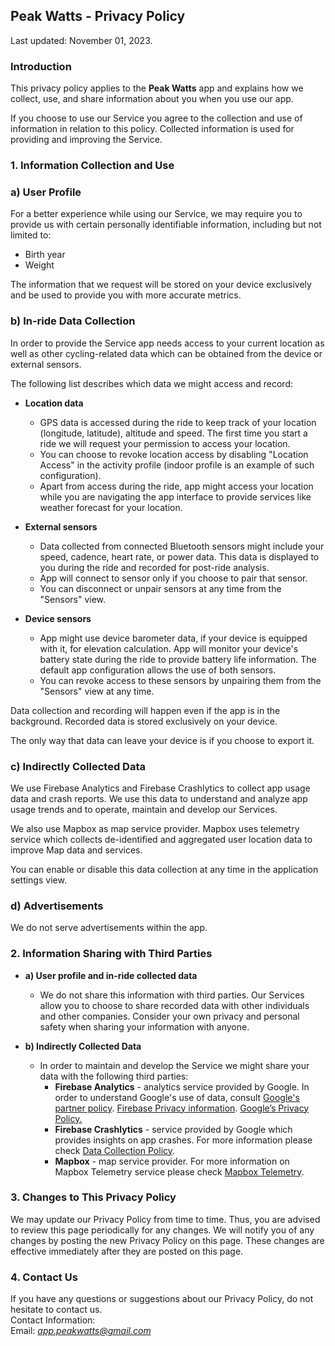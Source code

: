 Peak Watts - Privacy Policy  
----------------

Last updated: November 01, 2023.

### Introduction  
This privacy policy applies to the **Peak Watts** app and explains how we collect, use, and share information about you when you use our app.

If you choose to use our Service you agree to the collection and use of information in relation to this policy. Collected information is used for providing and improving the Service.

### 1. Information Collection and Use  

### a) User Profile
For a better experience while using our Service, we may require you to provide us with certain personally identifiable information, including but not limited to:
* Birth year
* Weight

The information that we request will be stored on your device exclusively and be used to provide you with more accurate metrics.  

### b) In-ride Data Collection
In order to provide the Service app needs access to your current location as well as other cycling-related data which can be obtained from the device or external sensors.

The following list describes which data we might access and record:

* **Location data**
  - GPS data is accessed during the ride to keep track of your location (longitude, latitude), altitude and speed. The first time you start a ride we will request your permission to access your location.
  - You can choose to revoke location access by disabling "Location Access" in the activity profile (indoor profile is an example of such configuration).
  - Apart from access during the ride, app might access your location while you are navigating the app interface to provide services like weather forecast for your location. 

* **External sensors**
  - Data collected from connected Bluetooth sensors might include your speed, cadence, heart rate, or power data. This data is displayed to you during the ride and recorded for post-ride analysis.
  - App will connect to sensor only if you choose to pair that sensor. 
  - You can disconnect or unpair sensors at any time from the "Sensors" view.

* **Device sensors**
  - App might use device barometer data, if your device is equipped with it, for elevation calculation. App will monitor your device's battery state during the ride to provide battery life information. The default app configuration allows the use of both sensors. 
  - You can revoke access to these sensors by unpairing them from the "Sensors" view at any time.

Data collection and recording will happen even if the app is in the background. Recorded data is stored exclusively on your device. 

The only way that data can leave your device is if you choose to export it.

### c) Indirectly Collected Data
We use Firebase Analytics and Firebase Crashlytics to collect app usage data and crash reports.
We use this data to understand and analyze app usage trends and to operate, maintain and develop our Services. 

We also use Mapbox as map service provider. Mapbox uses telemetry service which collects de-identified and aggregated user location data to improve Map data and services.

You can enable or disable this data collection  at any time in the application settings view.

### d) Advertisements
We do not serve advertisements within the app.

### 2. Information Sharing with Third Parties
  - **a) User profile and in-ride collected data**
    - We do not share this information with third parties. Our Services allow you to choose to share recorded data with other individuals and other companies. Consider your own privacy and personal safety when sharing your information with anyone.  
  
  - **b) Indirectly Collected Data**
    - In order to maintain and develop the Service we might share your data with the following third parties: 
      - **Firebase Analytics** - analytics service provided by Google. In order to understand Google's use of data, consult [Google's partner policy](https://policies.google.com/technologies/partner-sites). [Firebase Privacy information](https://firebase.google.com/support/privacy/). [Google’s Privacy Policy.](https://policies.google.com/privacy)
      - **Firebase Crashlytics** - service provided by Google which provides insights on app crashes. For more information please check [Data Collection Policy](https://firebase.google.com/support/privacy).
      - **Mapbox** - map service provider. For more information on Mapbox Telemetry service please check [Mapbox Telemetry](https://www.mapbox.com/telemetry/).
     

### 3. Changes to This Privacy Policy  
We may update our Privacy Policy from time to time. Thus, you are advised to review this page periodically for any changes. We will notify you of any changes by posting the new Privacy Policy on this page. These changes are effective immediately after they are posted on this page.  

### 4. Contact Us  
If you have any questions or suggestions about our Privacy Policy, do not hesitate to contact us.  
Contact Information:  
Email: *app.peakwatts@gmail.com*
